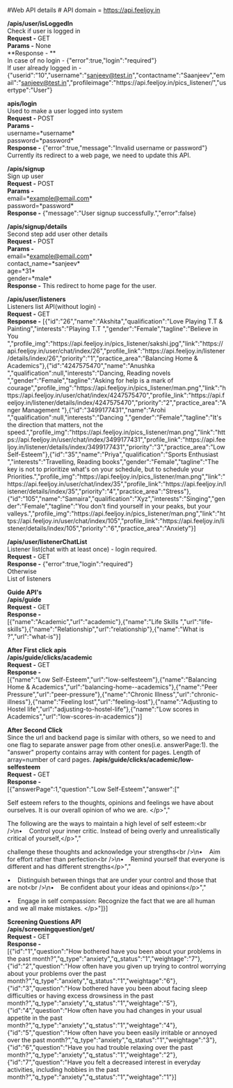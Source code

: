 #Web API details #
API domain = https://api.feeljoy.in

**<domain>/apis/user/isLoggedIn**  
Check if user is logged in  
**Request -** GET  
**Params -** None  
**Response - **  
In case of no login - {"error":true,"login":"required"}  
If user already logged in - {"userid":"10","username":"sanjeev@test.in","contactname":"Saanjeev","email":"sanjeev@test.in","profileimage":"https:\/\/api.feeljoy.in\/pics_listener\/","usertype":"User"}

  
**<domain>apis/login**  
Used to make a user logged into system  
**Request -** POST  
**Params -**  
username=\*username\*  
password=\*password\*  
**Response -** {"error":true,"message":"Invalid username or password"}  
Currently its redirect to a web page, we need to update this API.  

  
**<domain>/apis/signup**  
Sign up user  
**Request -** POST  
**Params -**  
email=\*example@email.com\*  
password=\*password\*  
**Response -** {"message":"User signup successfully.","error":false}  

  
**<domain>/apis/signup/details**  
Second step add user other details  
**Request -** POST  
**Params -**  
email=\*example@email.com\*  
contact_name=\*sanjeev\*  
age=\*31\*  
gender=\*male\*  
**Response -** This redirect to home page for the user.  

**<domain>/apis/user/listeners**  
Listeners list API(without login) -    
**Request -** GET   
**Response -** [{"id":"26","name":"Akshita","qualification":"Love Playing T.T & Painting","interests":"Playing T.T ","gender":"Female","tagline":"Believe in You ","profile_img":"https:\/\/api.feeljoy.in\/pics_listener\/sakshi.jpg","link":"https:\/\/api.feeljoy.in\/user\/chat\/index\/26","profile_link":"https:\/\/api.feeljoy.in\/listener\/details\/index\/26","priority":"1","practice_area":"Balancing Home & Academics"},{"id":"4247575470","name":"Anushka ","qualification":null,"interests":"Dancing, Reading novels ","gender":"Female","tagline":"Asking for help is a mark of courage","profile_img":"https:\/\/api.feeljoy.in\/pics_listener\/man.png","link":"https:\/\/api.feeljoy.in\/user\/chat\/index\/4247575470","profile_link":"https:\/\/api.feeljoy.in\/listener\/details\/index\/4247575470","priority":"2","practice_area":"Anger Management "},{"id":"3499177431","name":"Arohi ","qualification":null,"interests":"Dancing ","gender":"Female","tagline":"It's the direction that matters, not the speed.","profile_img":"https:\/\/api.feeljoy.in\/pics_listener\/man.png","link":"https:\/\/api.feeljoy.in\/user\/chat\/index\/3499177431","profile_link":"https:\/\/api.feeljoy.in\/listener\/details\/index\/3499177431","priority":"3","practice_area":"Low Self-Esteem"},{"id":"35","name":"Priya","qualification":"Sports Enthusiast ","interests":"Travelling, Reading books","gender":"Female","tagline":"The key is not to prioritize what's on your schedule, but to schedule your Priorities.","profile_img":"https:\/\/api.feeljoy.in\/pics_listener\/man.png","link":"https:\/\/api.feeljoy.in\/user\/chat\/index\/35","profile_link":"https:\/\/api.feeljoy.in\/listener\/details\/index\/35","priority":"4","practice_area":"Stress"},{"id":"105","name":"Samaira","qualification":"Xyz","interests":"Singing","gender":"Female","tagline":"You don't find yourself in your peaks, but your valleys.","profile_img":"https:\/\/api.feeljoy.in\/pics_listener\/man.png","link":"https:\/\/api.feeljoy.in\/user\/chat\/index\/105","profile_link":"https:\/\/api.feeljoy.in\/listener\/details\/index\/105","priority":"6","practice_area":"Anxiety"}]  

**<domain>/apis/user/listenerChatList**  
Listener list(chat with at least once) - login required.   
**Request -** GET  
**Response -** {"error":true,"login":"required"}  
Otherwise  
List of listeners


**Guide API's**  
**<domain>/apis/guide**  
**Request -** GET  
**Response -**  
[{"name":"Academic","url":"academic"},{"name":"Life Skills ","url":"life-skills"},{"name":"Relationship","url":"relationship"},{"name":"What is ?","url":"what-is"}]


**After First click apis**  
**<domain>/apis/guide/clicks/academic**  
**Request -** GET  
**Response -**  
[{"name":"Low Self-Esteem","url":"low-selfesteem"},{"name":"Balancing Home & Academics","url":"balancing-home--academics"},{"name":"Peer Pressure","url":"peer-pressure"},{"name":"Chronic Illness","url":"chronic-illness"},{"name":"Feeling lost","url":"feeling-lost"},{"name":"Adjusting to Hostel life","url":"adjusting-to-hostel-life"},{"name":"Low scores in Academics","url":"low-scores-in-academics"}]


**After Second Click**  
Since the url and backend page is similar with others, so we need to and one flag to separate answer page from other ones(i.e. answerPage:1). the "answer" property contains array with content for pages. Length of array=number of card pages.
**<domain>/apis/guide/clicks/academic/low-selfesteem**   
**Request -** GET  
**Response -**  
[{"answerPage":1,"question":"Low Self-Esteem","answer":["<p>Self esteem refers to the thoughts, opinions and feelings we have about ourselves. It is our overall opinion of who we are.&nbsp;<\/p>","<p>The following are the ways to maintain a high level of self esteem:<br \/>\n&bull;&nbsp;&nbsp; &nbsp;Control your inner critic. Instead of being overly and unrealistically critical of yourself,<\/p>","<p>challenge these thoughts and acknowledge your strengths<br \/>\n&bull;&nbsp;&nbsp; &nbsp;Aim for effort rather than perfection<br \/>\n&bull;&nbsp;&nbsp; &nbsp;Remind yourself that everyone is different and has different strengths<\/p>","<p>&bull;&nbsp;&nbsp; &nbsp;Distinguish between things that are under your control and those that are not<br \/>\n&bull;&nbsp;&nbsp; &nbsp;Be confident about your ideas and opinions<\/p>","<p>&bull;&nbsp;&nbsp; &nbsp;Engage in self compassion: Recognize the fact that we are all human and we all make mistakes.&nbsp;<\/p>"]}]

 
 **Screening Questions API**  
 **<domain>/apis/screeningquestion/get/<type>**  
**Request -** GET  
**Response -**  
 [{"id":"1","question":"How bothered have you been about your problems in the past month?","q_type":"anxiety","q_status":"1","weightage":"7"},{"id":"2","question":"How often have you given up trying to control worrying about your problems over the past month?","q_type":"anxiety","q_status":"1","weightage":"6"},{"id":"3","question":"How bothered have you been about facing sleep difficulties or having excess drowsiness in the past month?","q_type":"anxiety","q_status":"1","weightage":"5"},{"id":"4","question":"How often have you had changes in your usual appetite in the past month?","q_type":"anxiety","q_status":"1","weightage":"4"},{"id":"5","question":"How often have you been easily irritable or annoyed over the past month?","q_type":"anxiety","q_status":"1","weightage":"3"},{"id":"6","question":"Have you had trouble relaxing over the past month?","q_type":"anxiety","q_status":"1","weightage":"2"},{"id":"7","question":"Have you felt a decreased interest in everyday activities, including hobbies in the past month?","q_type":"anxiety","q_status":"1","weightage":"1"}]